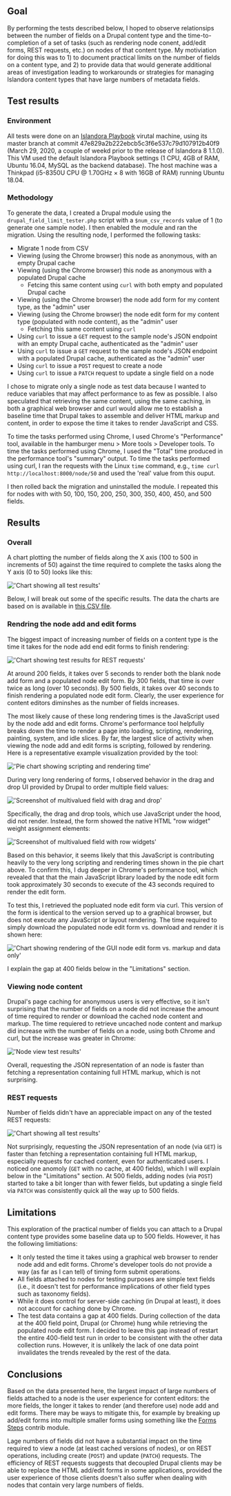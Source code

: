 ## Goal

By performing the tests described below, I hoped to observe relationsips between the number of fields on a Drupal content type and the time-to-completion of a set of tasks (such as rendering node conent, add/edit forms, REST requests, etc.) on nodes of that content type. My motiviation for doing this was to 1) to document practical limits on the number of fields on a content type, and 2) to provide data that would generate additional areas of investigation leading to workarounds or strategies for managing Islandora content types that have large numbers of metadata fields.

## Test results

### Environment

All tests were done on an [Islandora Playbook](https://github.com/Islandora-Devops/islandora-playbook) virutal machine, using its master branch at commit 47e829a2b222ebcb5c3f6e537c79d107912b40f9 (March 29, 2020, a couple of weekd prior to the release of Islandora 8 1.1.0). This VM used the default Islandora Playbook settings (1 CPU, 4GB of RAM, Ubuntu 16.04, MySQL as the backend database). The host machine was a Thinkpad (i5-8350U CPU @ 1.70GHz × 8 with 16GB of RAM) running Ubuntu 18.04.

### Methodology

To generate the data, I created a Drupal module using the `drupal_field_limit_tester.php` script with a `$num_csv_records` value of 1 (to generate one sample node). I then enabled the module and ran the migration. Using the resulting node, I performed the following tasks:

* Migrate 1 node from CSV
* Viewing (using the Chrome browser) this node as anonymous, with an empty Drupal cache
* Viewing (using the Chrome browser) this node as anonymous with a populated Drupal cache
   * Fetcing this same content using `curl` with both empty and populated Drupal cache
* Viewing (using the Chrome browser) the node add form for my content type, as the "admin" user
* Viewing (using the Chrome browser) the node edit form for my content type (populated with node content), as the "admin" user
   * Fetching this same content using `curl`
* Using `curl` to issue a `GET` request to the sample node's JSON endpoint with an empty Drupal cache, authenticated as the "admin" user
* Using `curl` to issue a `GET` request to the sample node's JSON endpoint with a populated Drupal cache, authenticated as the "admin" user
* Using `curl` to issue a `POST` request to create a node
* Using `curl` to issue a `PATCH` request to update a single field on a node

I chose to migrate only a single node as test data because I wanted to reduce variables that may affect performance to as few as possible. I also speculated that retrieving the same content, using the same caching, in both a graphical web browser and curl would allow me to establish a baseline time that Drupal takes to assemble and deliver HTML markup and content, in order to expose the time it takes to render JavaScript and CSS.

To time the tasks performed using Chrome, I used Chrome's "Performance" tool, available in the hamburger menu > More tools > Developer tools. To time the tasks performed using Chrome, I used the "Total" time produced in the performance tool's "summary" output. To time the tasks performed using curl, I ran the requests with the Linux `time` command, e.g., `time curl http://localhost:8000/node/50` and used the 'real' value from this ouput.

I then rolled back the migration and uninstalled the module. I repeated this for nodes with with 50, 100, 150, 200, 250, 300, 350, 400, 450, and 500 fields.

## Results

### Overall

A chart plotting the number of fields along the X axis (100 to 500 in increments of 50) against the time required to complete the tasks along the Y axis (0 to 50) looks like this:

!['Chart showing all test results'](chart-all-results.png)

Below, I will break out some of the specific results. The data the charts are based on is available in [this CSV file](results.csv).

### Rendring the node add and edit forms

The biggest impact of increasing number of fields on a content type is the time it takes for the node add end edit forms to finish rendering:

!['Chart showing test results for REST requests'](chart-forms.png)

At around 200 fields, it takes over 5 seconds to render both the blank node add form and a populated node edit form. By 300 fields, that time is over twice as long (over 10 seconds). By 500 fields, it takes over 40 seconds to finish rendering a populated node edit form. Clearly, the user experience for content editors diminshes as the number of fields increases.

The most likely cause of these long rendering times is the JavaScript used by the node add and edit forms. Chrome's performance tool helpfully breaks down the time to render a page into loading, scripting, rendering, painting, system, and idle slices. By far, the largest slice of activity when viewing the node add and edit forms is scripting, followed by rendering. Here is a representative example visualization provided by the tool:

!['Pie chart showing scripting and rendering time'](node_edit_form_summary.png)

During very long rendering of forms, I observed behavior in the drag and drop UI provided by Drupal to order multiple field values:

!['Screenshot of multivalued field with drag and drop'](node_edit_form_drag_and_drop.png)

Specifically, the drag and drop tools, which use JavaScript under the hood, did not render. Instead, the form showed the native HTML "row widget" weight assignment elements:

!['Screenshot of multivalued field with row widgets'](node_edit_form_with_row_widgets.png)

Based on this behavior, it seems likely that this JavaScript is contributing heavily to the very long scripting and rendering times shown in the pie chart above. To confirm this, I dug deeper in Chrome's performance tool, which revealed that that the main JavaScript library loaded by the node edit form took approximately 30 seconds to execute of the 43 seconds required to render the edit form.

To test this, I retrieved the popluated node edit form via curl. This version of the form is identical to the version served up to a graphical browser, but does not execute any JavaScript or layout rendering. The time required to simply download the populated node edit form vs. download and render it is shown here:

!['Chart showing rendering of the GUI node edit form vs. markup and data only'](node_edit_form_gui_vs_curl.png)

I explain the gap at 400 fields below in the "Limitations" section.

### Viewing node content

Drupal's page caching for anonymous users is very effective, so it isn't surprising that the number of fields on a node did not increase the amount of time required to render or download the cached node content and markup. The time requiered to retrieve uncached node content and markup did increase with the number of fields on a node, using both Chrome and curl, but the increase was greater in Chrome:

!['Node view test results'](node-view.png)

Overall, requesting the JSON representation of an node is faster than fetching a representation containing full HTML markup, which is not surprising.


### REST requests

Number of fields didn't have an appreciable impact on any of the tested REST requests:

!['Chart showing all test results'](chart-rest.png)

Not surprisingly, requesting the JSON representation of an node (via `GET`) is faster than fetching a representation containing full HTML markup, especially requests for cached content, even for authenticated users. I noticed one anomoly (`GET` with no cache, at 400 fields), which I will explain below in the "Limitations" section. At 500 fields, adding nodes (via `POST`) started to take a bit longer than with fewer fields, but updating a single field via `PATCH` was consistently quick all the way up to 500 fields.

## Limitations

This exploration of the practical number of fields you can attach to a Drupal content type provides some baseline data up to 500 fields. However, it has the following limitiations:

* It only tested the time it takes using a graphical web browser to render node add and edit forms. Chrome's developer tools do not provide a way (as far as I can tell) of timing form submit operations.
* All fields attached to nodes for testing purposes are simple text fields (i.e., it doesn't test for performance implications of other field types such as taxonomy fields).
* While it does control for server-side caching (in Drupal at least), it does not account for caching done by Chrome.
* The test data contains a gap at 400 fields. During collection of the data at the 400 field point, Drupal (or Chrome) hung while retrieving the populated node edit form. I decided to leave this gap instead of restart the entire 400-field test run in order to be consistent with the other data collection runs. However, it is unlikely the lack of one data point invalidates the trends revealed by the rest of the data.

## Conclusions

Based on the data presented here, the largest impact of large numbers of fields attached to a node is the user experience for content editors: the more fields, the longer it takes to render (and therefore use) node add and edit forms. There may be ways to mitigate this, for example by breaking up add/edit forms into multiple smaller forms using something like the [Forms Steps](https://www.drupal.org/project/forms_steps) contrib module.

Lage numbers of fields did not have a substantial impact on the time required to view a node (at least cached versions of nodes), or on REST operations, including create (`POST`) and update (`PATCH`) requests. The efficiency of REST requests suggests that decoupled Drupal clients may be able to replace the HTML add/edit forms in some applications, provided the user experience of those clients doesn't also suffer when dealing with nodes that contain very large numbers of fields.

